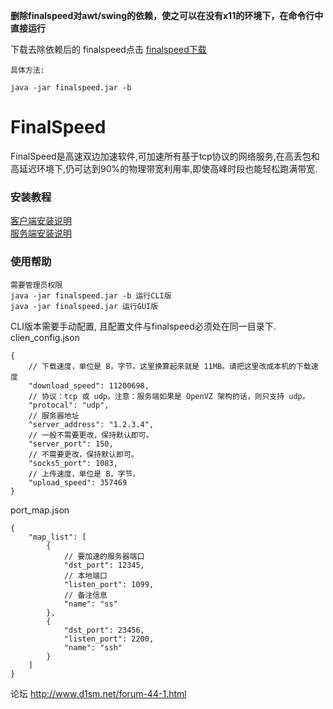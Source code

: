 __删除finalspeed对awt/swing的依赖，使之可以在没有x11的环境下，在命令行中直接运行__

下载去除依赖后的 finalspeed点击 [finalspeed下载](https://github.com/fly9i/finalspeed/releases/download/v1.1.1/finalspeed.zip)

	具体方法:

	java -jar finalspeed.jar -b
# FinalSpeed

FinalSpeed是高速双边加速软件,可加速所有基于tcp协议的网络服务,在高丢包和高延迟环境下,仍可达到90%的物理带宽利用率,即使高峰时段也能轻松跑满带宽.

### 安装教程
[客户端安装说明](http://www.d1sm.net/thread-7-1-1.html)
<br />
[服务端安装说明](http://www.d1sm.net/thread-8-1-1.html)

### 使用帮助
```
需要管理员权限
java -jar finalspeed.jar -b 运行CLI版
java -jar finalspeed.jar 运行GUI版
```

CLI版本需要手动配置, 且配置文件与finalspeed必须处在同一目录下.
clien_config.json
```
{
    // 下载速度，单位是 B，字节。这里换算起来就是 11MB。请把这里改成本机的下载速度
    "download_speed": 11200698, 
    // 协议：tcp 或 udp。注意：服务端如果是 OpenVZ 架构的话，则只支持 udp。
    "protocal": "udp", 
    // 服务器地址
    "server_address": "1.2.3.4", 
    // 一般不需要更改，保持默认即可。
    "server_port": 150, 
    // 不需要更改，保持默认即可。
    "socks5_port": 1083, 
    // 上传速度，单位是 B，字节。
    "upload_speed": 357469
}
```
port_map.json
```
{
    "map_list": [
        {
            // 要加速的服务器端口
            "dst_port": 12345, 
            // 本地端口
            "listen_port": 1099, 
            // 备注信息
            "name": "ss"
        }, 
        {
            "dst_port": 23456, 
            "listen_port": 2200, 
            "name": "ssh"
        }
    ]
}
```

论坛 http://www.d1sm.net/forum-44-1.html
